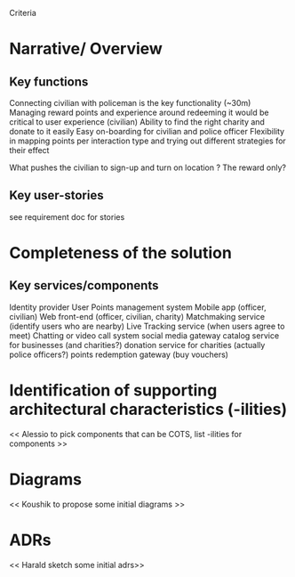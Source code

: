 Criteria

#  Narrative/ Overview

## Key functions
Connecting civilian with policeman is the key functionality (~30m)
Managing reward points and experience around redeeming it would be critical to user experience (civilian)
Ability to find the right charity and donate to it easily
Easy on-boarding for civilian and police officer
Flexibility in mapping points per interaction type and trying out different strategies for  their effect

What pushes the civilian to sign-up and turn on location ? The reward only?

## Key user-stories

see requirement doc for stories

# Completeness of the solution

## Key services/components

Identity provider
User Points management system
Mobile app (officer, civilian)
Web front-end (officer, civilian, charity)
Matchmaking service (identify users who are nearby)
Live Tracking service (when users agree to meet)
Chatting or video call system
social media gateway
catalog service for businesses (and charities?)
donation service for charities (actually police officers?)
points redemption gateway (buy vouchers)

# Identification of supporting architectural characteristics (-ilities)

<< Alessio to pick components that can be COTS, list -ilities for components >>
# Diagrams

<< Koushik to propose some initial diagrams >>

# ADRs
<< Harald sketch some initial adrs>>